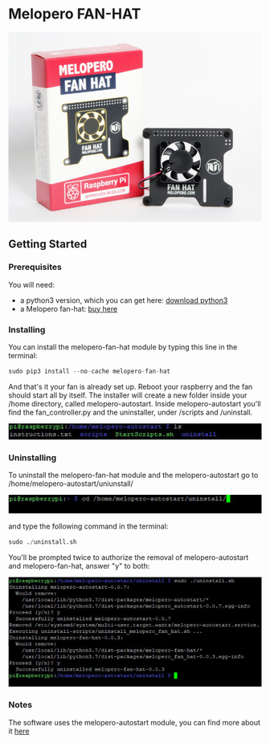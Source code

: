 # Melopero FAN-HAT
![melopero logo](images/melopero_fan_hat.jpg?raw=true)

## Getting Started
### Prerequisites
You will need:
- a python3 version, which you can get here: [download python3](https://www.python.org/downloads/)
- a Melopero fan-hat: [buy here](https://www.melopero.com/shop/melopero-engineering/melopero-fan-hat-for-raspberry-pi-4/)

### Installing
You can install the melopero-fan-hat module by typing this line in the terminal: 
```python
sudo pip3 install --no-cache melopero-fan-hat
```
And that's it your fan is already set up. Reboot your raspberry and the fan should start all by itself.
The installer will create a new folder inside your /home directory, called melopero-autostart.
Inside melopero-autostart you'll find the fan_controller.py and the uninstaller, under /scripts and /uninstall.

![melopero logo](images/ls_melopero_autostart.JPG?raw=true)

### Uninstalling
To uninstall the melopero-fan-hat module and the melopero-autostart go to /home/melopero-autostart/uniunstall/ 

![melopero logo](images/cd_uninstall.JPG?raw=true)

and type the following command in the terminal: 

```python
sudo ./uninstall.sh
```
You'll be prompted twice to authorize the removal of melopero-autostart and melopero-fan-hat, answer "y" to both:

![melopero logo](images/full_uninstall.JPG?raw=true)




### Notes
The software uses the melopero-autostart module, you can find more about it [here](https://github.com/melopero/Melopero_Autostart) 
